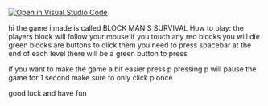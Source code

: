 [![Open in Visual Studio Code](https://classroom.github.com/assets/open-in-vscode-c66648af7eb3fe8bc4f294546bfd86ef473780cde1dea487d3c4ff354943c9ae.svg)](https://classroom.github.com/online_ide?assignment_repo_id=7999466&assignment_repo_type=AssignmentRepo)

hi the game i made is called BLOCK MAN'S SURVIVAL 
How to play:
the players block will follow your mouse
if you touch any red blocks you will die
green blocks are buttons to click them you need to press spacebar
at the end of each level there will be a green button to press

if you want to make the game a bit easier press p
pressing p will pause the game for 1 second
make sure to only click p once

good luck and have fun